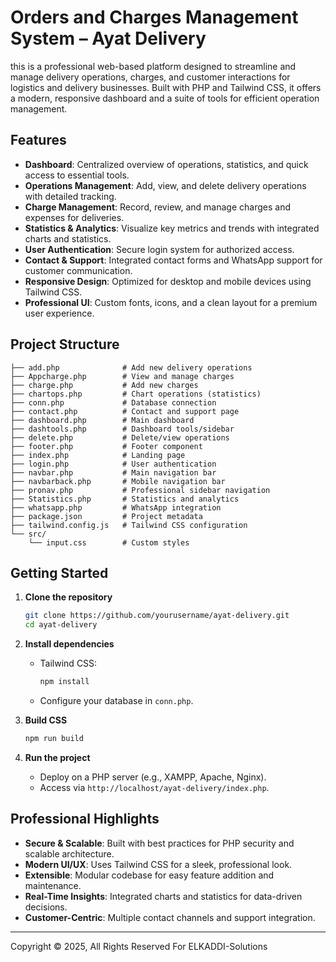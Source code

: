 # Orders and Charges Management System – Ayat Delivery

this is a professional web-based platform designed to streamline and manage delivery operations, charges, and customer interactions for logistics and delivery businesses. Built with PHP and Tailwind CSS, it offers a modern, responsive dashboard and a suite of tools for efficient operation management.

## Features

- **Dashboard**: Centralized overview of operations, statistics, and quick access to essential tools.
- **Operations Management**: Add, view, and delete delivery operations with detailed tracking.
- **Charge Management**: Record, review, and manage charges and expenses for deliveries.
- **Statistics & Analytics**: Visualize key metrics and trends with integrated charts and statistics.
- **User Authentication**: Secure login system for authorized access.
- **Contact & Support**: Integrated contact forms and WhatsApp support for customer communication.
- **Responsive Design**: Optimized for desktop and mobile devices using Tailwind CSS.
- **Professional UI**: Custom fonts, icons, and a clean layout for a premium user experience.

## Project Structure

```
├── add.php              # Add new delivery operations
├── Appcharge.php        # View and manage charges
├── charge.php           # Add new charges
├── chartops.php         # Chart operations (statistics)
├── conn.php             # Database connection
├── contact.php          # Contact and support page
├── dashboard.php        # Main dashboard
├── dashtools.php        # Dashboard tools/sidebar
├── delete.php           # Delete/view operations
├── footer.php           # Footer component
├── index.php            # Landing page
├── login.php            # User authentication
├── navbar.php           # Main navigation bar
├── navbarback.php       # Mobile navigation bar
├── pronav.php           # Professional sidebar navigation
├── Statistics.php       # Statistics and analytics
├── whatsapp.php         # WhatsApp integration
├── package.json         # Project metadata
├── tailwind.config.js   # Tailwind CSS configuration
└── src/
    └── input.css        # Custom styles
```

## Getting Started

1. **Clone the repository**
   ```sh
   git clone https://github.com/yourusername/ayat-delivery.git
   cd ayat-delivery
   ```

2. **Install dependencies**
   - Tailwind CSS:  
     ```sh
     npm install
     ```
   - Configure your database in `conn.php`.

3. **Build CSS**
   ```sh
   npm run build
   ```

4. **Run the project**
   - Deploy on a PHP server (e.g., XAMPP, Apache, Nginx).
   - Access via `http://localhost/ayat-delivery/index.php`.

## Professional Highlights

- **Secure & Scalable**: Built with best practices for PHP security and scalable architecture.
- **Modern UI/UX**: Uses Tailwind CSS for a sleek, professional look.
- **Extensible**: Modular codebase for easy feature addition and maintenance.
- **Real-Time Insights**: Integrated charts and statistics for data-driven decisions.
- **Customer-Centric**: Multiple contact channels and support integration.

---
Copyright © 2025, All Rights Reserved For ELKADDI-Solutions